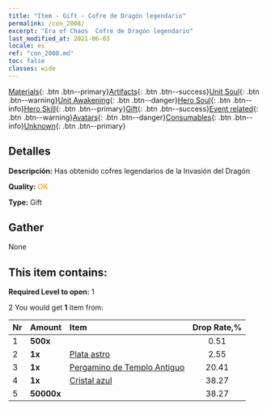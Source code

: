 ```yaml
---
title: "Item - Gift - Cofre de Dragón legendario"
permalink: /con_2008/
excerpt: "Era of Chaos  Cofre de Dragón legendario"
last_modified_at: 2021-06-03
locale: es
ref: "con_2008.md"
toc: false
classes: wide
---
```

 [Materials](/ItemsES/){: .btn .btn--primary}[Artifacts](/ItemsES/Artifacts/){: .btn .btn--success}[Unit Soul](/ItemsES/UnitSoul/){: .btn .btn--warning}[Unit Awakening](/ItemsES/UnitAwakening/){: .btn .btn--danger}[Hero Soul](/ItemsES/HeroSoul/){: .btn .btn--info}[Hero Skill](/ItemsES/HeroSkill/){: .btn .btn--primary}[Gift](/ItemsES/Gift/){: .btn .btn--success}[Event related](/ItemsES/Events/){: .btn .btn--warning}[Avatars](/ItemsES/Avatars/){: .btn .btn--danger}[Consumables](/ItemsES/Consumables/){: .btn .btn--info}[Unknown](/ItemsES/Unknown/){: .btn .btn--primary}

## Detalles
 **Descripción:** Has obtenido  cofres legendarios de la Invasión del Dragón

 **Quality:** <span style="color: #FF8C00">OK</span>

 **Type:** Gift

## Gather

  None

## This item contains:

 **Required Level to open:** 1

 2 You would get **1** item  from:

  | Nr | Amount |     Item    | Drop Rate,% |
  |:---|:-------|:------------|:---------:|
  | 1 |  **500x** | <i class="fas fa-gem"/> | 0.51 | 
  | 2 |  **1x** | [Plata astro](/ItemsES/con_969/) | 2.55 | 
  | 3 |  **1x** | [Pergamino de Templo Antiguo](/ItemsES/con_697/) | 20.41 | 
  | 4 |  **1x** | [Cristal azul](/ItemsES/con_716/) | 38.27 | 
  | 5 |  **50000x** | <i class="fas fa-coins"/> | 38.27 | 
